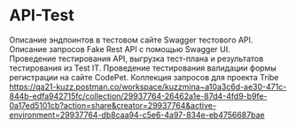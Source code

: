 # API-Test
Описание эндпоинтов в тестовом сайте  Swagger тестового API.  
Описание запросов Fake Rest API с помощью Swagger UI.  
Проведение тестирования API, выгрузка тест-плана и результатов тестирования из Test IT.
Проведение тестирования валидации формы регистрации на сайте CodePet.
Коллекция запросов для проекта Tribe https://qa21-kuzz.postman.co/workspace/kuzzmina~a10a3c6d-ae30-471c-844b-edfa942715fc/collection/29937764-26462a1e-87d4-4fd9-b9fe-0a17ed5101cb?action=share&creator=29937764&active-environment=29937764-db8caa94-c5e6-4a97-834e-eb4756687bae

